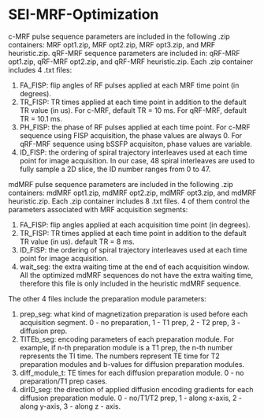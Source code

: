 # SEI-MRF-Optimization

c-MRF pulse sequence parameters are included in the following .zip containers: MRF opt1.zip, MRF opt2.zip, MRF opt3.zip, and MRF heuristic.zip. 
qRF-MRF sequence parameters are included in: qRF-MRF opt1.zip, qRF-MRF opt2.zip, and qRF-MRF heuristic.zip.
Each .zip container includes 4 .txt files:
1. FA_FISP: flip angles of RF pulses applied at each MRF time point (in degrees).
2. TR_FISP: TR times applied at each time point in addition to the default TR value (in us). For c-MRF, default TR = 10 ms. For qRF-MRF, default TR = 10.1 ms.
3. PH_FISP: the phase of RF pulses applied at each time point. For c-MRF sequence using FISP acquisition, the phase values are always 0. For qRF-MRF sequence using bSSFP acquisiton, phase values are variable.
4. ID_FISP: the ordering of spiral trajectory interleaves used at each time point for image acquisition. In our case, 48 spiral interleaves are used to fully sample a 2D slice, the ID number ranges from 0 to 47.

mdMRF pulse sequence parameters are included in the following .zip containers: mdMRF opt1.zip, mdMRF opt2.zip, mdMRF opt3.zip, and mdMRF heuristic.zip.
Each .zip container includes 8 .txt files. 4 of them control the parameters associated with MRF acquisition segments:
1. FA_FISP: flip angles applied at each acquisition time point (in degrees).
2. TR_FISP: TR times applied at each time point in addition to the default TR value (in us). default TR = 8 ms.
3. ID_FISP: the ordering of spiral trajectory interleaves used at each time point for image acquisition.
4. wait_seg: the extra waiting time at the end of each acquisition window. All the optimized mdMRF sequences do not have the extra waiting time, therefore this file is only included in the heuristic mdMRF sequence.

The other 4 files include the preparation module parameters:
1. prep_seg: what kind of magnetization preparation is used before each acquisition segment. 0 - no preparation, 1 - T1 prep, 2 - T2 prep, 3 - diffusion prep.
2. TITEb_seg: encoding parameters of each preparation module. For example, if n-th preparation module is a T1 prep, the n-th number represents the TI time. The numbers represent TE time for T2 preparation modules and b-values for diffusion preparation modules.
3. diff_module_t: TE times for each diffusion preparation module. 0 - no preparation/T1 prep cases.
4. dirID_seg: the direction of applied diffusion encoding gradients for each diffusion preparation module. 0 - no/T1/T2 prep, 1 - along x-axis, 2 - along y-axis, 3 - along z - axis.
